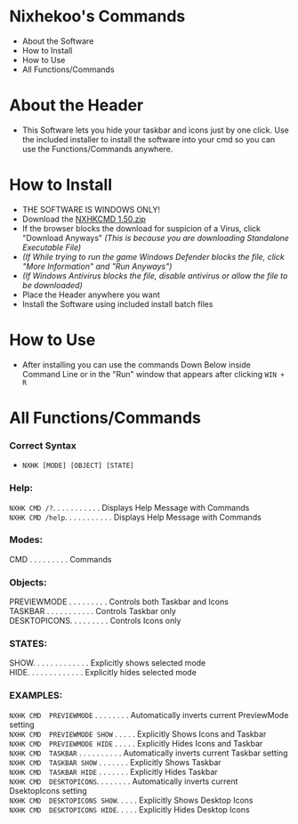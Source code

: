 # Nixhekoo's Commands
- About the Software <br>
- How to Install <br>
- How to Use <br>
- All Functions/Commands <br>

# About the Header
- This Software lets you hide your taskbar and icons just by one click. Use the included installer to install the software into your cmd so you can use the Functions/Commands anywhere.

# How to Install
- THE SOFTWARE IS WINDOWS ONLY!
- Download the [NXHKCMD 1.50.zip](https://github.com/Nixhekoo/NXHKCMD/raw/main/NXHKCMD%20Release%201.50.zip)
- If the browser blocks the download for suspicion of a Virus, click "Download Anyways" *(This is because you are downloading Standalone Executable File)*
- *(If While trying to run the game Windows Defender blocks the file, click "More Information" and "Run Anyways")*
- *(If Windows Antivirus blocks the file, disable antivirus or allow the file to be downloaded)*
- Place the Header anywhere you want
- Install the Software using included install batch files

# How to Use
- After installing you can use the commands Down Below inside Command Line or in the "Run" window that appears after clicking `WIN + R`

# All Functions/Commands
### Correct Syntax
- `NXHK [MODE] [OBJECT] [STATE]`
### Help:
`NXHK CMD /?`. . . . . . . . . . . Displays Help Message with Commands <br>
`NXHK CMD /help`. . . . . . . . . . . Displays Help Message with Commands <br>
### Modes:
CMD . . . . . . . . . Commands <br>
### Objects:
PREVIEWMODE . . . . . . . . . Controls both Taskbar and Icons <br>
TASKBAR . . . . . . . . . . . Controls Taskbar only <br>
DESKTOPICONS. . . . . . . . . Controls Icons only <br>
### STATES:
SHOW. . . . . . . . . . . . . Explicitly shows selected mode <br>
HIDE. . . . . . . . . . . . . Explicitly hides selected mode <br>
### EXAMPLES:
`NXHK CMD  PREVIEWMODE` . . . . . . . . Automatically inverts current PreviewMode setting <br>
`NXHK CMD  PREVIEWMODE SHOW` . . . . . Explicitly Shows Icons and Taskbar <br>
`NXHK CMD  PREVIEWMODE HIDE` . . . . . Explicitly Hides Icons and Taskbar <br>
`NXHK CMD  TASKBAR` . . . . . . . . . . Automatically inverts current Taskbar setting <br>
`NXHK CMD  TASKBAR SHOW` . . . . . . . Explicitly Shows Taskbar <br>
`NXHK CMD  TASKBAR HIDE` . . . . . . . Explicitly Hides Taskbar <br>
`NXHK CMD  DESKTOPICONS`. . . . . . . . Automatically inverts current DsektopIcons setting <br>
`NXHK CMD  DESKTOPICONS SHOW`. . . . . Explicitly Shows Desktop Icons <br>
`NXHK CMD  DESKTOPICONS HIDE`. . . . . Explicitly Hides Desktop Icons <br>
